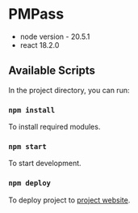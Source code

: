 # PMPass

- node version - 20.5.1
- react 18.2.0

## Available Scripts

In the project directory, you can run:

### `npm install`

To install required modules.

### `npm start`

To start development.

### `npm deploy`

To deploy project to [project website](https://pm-pass.kz/).